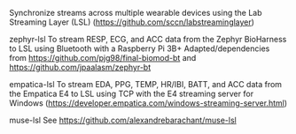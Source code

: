 Synchronize streams across multiple wearable devices using the Lab Streaming Layer (LSL) (https://github.com/sccn/labstreaminglayer)

zephyr-lsl
To stream RESP, ECG, and ACC data from the Zephyr BioHarness to LSL using Bluetooth with a Raspberry Pi 3B+
Adapted/dependencies from https://github.com/pjg98/final-biomod-bt and https://github.com/jpaalasm/zephyr-bt

empatica-lsl
To stream EDA, PPG, TEMP, HR/IBI, BATT, and ACC data from the Empatica E4 to LSL using TCP with the E4 streaming server for Windows (https://developer.empatica.com/windows-streaming-server.html)

muse-lsl
See https://github.com/alexandrebarachant/muse-lsl
